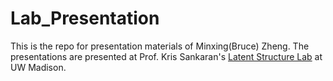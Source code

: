 # Lab_Presentation

This is the repo for presentation materials of Minxing(Bruce) Zheng. 
The presentations are presented at Prof. Kris Sankaran's [Latent Structure Lab](https://krisrs1128.github.io/LSLab/) at UW Madison.
